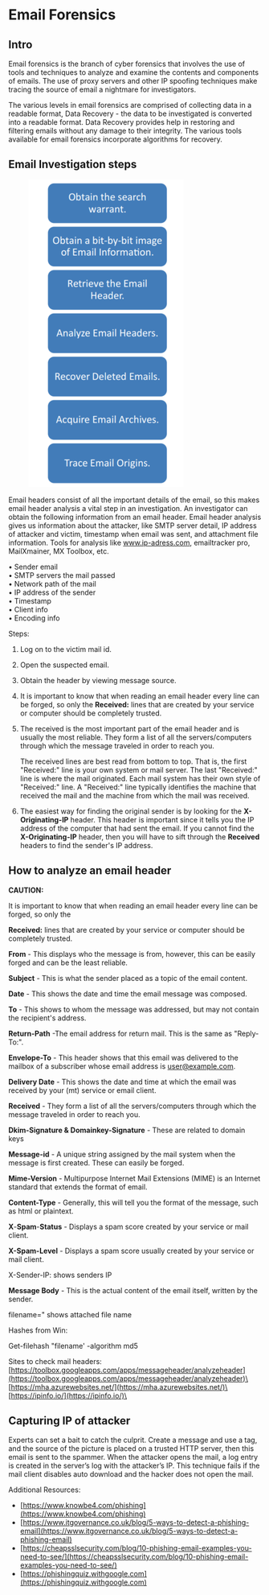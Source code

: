 # Email Forensics

## Intro

Email forensics is the branch of cyber forensics that involves the use of tools and techniques to analyze and examine the contents and components of emails. The use of proxy servers and other IP spoofing techniques make tracing the source of email a nightmare for investigators.

The various levels in email forensics are comprised of collecting data in a readable format, Data Recovery - the data to be investigated is converted into a readable format. Data Recovery provides help in restoring and filtering emails without any damage to their integrity. The various tools available for email forensics incorporate algorithms for recovery.



## Email Investigation steps



<figure><img src="../../../../.gitbook/assets/image.png" alt=""><figcaption></figcaption></figure>

Email headers consist of all the important details of the email, so this makes email header analysis a vital step in an investigation. An investigator can obtain the following information from an email header. Email header analysis gives us information about the attacker, like SMTP server detail, IP address of attacker and victim, timestamp when email was sent, and attachment file information. Tools for analysis like www.ip-adress.com, emailtracker pro, MailXmainer, MX Toolbox, etc.&#x20;

• Sender email \
• SMTP servers the mail passed \
• Network path of the mail \
• IP address of the sender \
• Timestamp \
• Client info \
• Encoding info



Steps:

1. Log on to the victim mail id.
2. Open the suspected email.
3. Obtain the header by viewing message source.&#x20;
4. It is important to know that when reading an email header every line can be forged, so only the **Received:** lines that are created by your service or computer should be completely trusted.
5.  The received is the most important part of the email header and is usually the most reliable. They form a list of all the servers/computers through which the message traveled in order to reach you.

    The received lines are best read from bottom to top. That is, the first "Received:" line is your own system or mail server. The last "Received:" line is where the mail originated. Each mail system has their own style of "Received:" line. A "Received:" line typically identifies the machine that received the mail and the machine from which the mail was received.
6. The easiest way for finding the original sender is by looking for the **X-Originating-IP** header. This header is important since it tells you the IP address of the computer that had sent the email. If you cannot find the **X-Originating-IP** header, then you will have to sift through the **Received** headers to find the sender's IP address.



## How to analyze an email header

**CAUTION:**

It is important to know that when reading an email header every line can be forged, so only the&#x20;

**Received:** lines that are created by your service or computer should be completely trusted.

**From** - This displays who the message is from, however, this can be easily forged and can be the least reliable.

**Subject** - This is what the sender placed as a topic of the email content.

**Date** - This shows the date and time the email message was composed.

**To** - This shows to whom the message was addressed, but may not contain the recipient's address.

**Return-Path** -The email address for return mail. This is the same as "Reply-To:".

**Envelope-To** - This header shows that this email was delivered to the mailbox of a subscriber whose email address is user@example.com.

**Delivery Date** - This shows the date and time at which the email was received by your (mt) service or email client.

**Received** - They form a list of all the servers/computers through which the message traveled in order to reach you.

**Dkim-Signature & Domainkey-Signature** - These are related to domain keys

**Message-id** - A unique string assigned by the mail system when the message is first created. These can easily be forged.

**Mime-Version** - Multipurpose Internet Mail Extensions (MIME) is an Internet standard that extends the format of email.&#x20;

**Content-Type** - Generally, this will tell you the format of the message, such as html or plaintext.

**X**-**Spam**-**Status** - Displays a spam score created by your service or mail client.

**X-Spam-Level** - Displays a spam score usually created by your service or mail client.

X-Sender-IP: shows senders IP

**Message Body** - This is the actual content of the email itself, written by the sender.

filename=" shows attached file name



Hashes from Win:

Get-filehash "filename' -algorithm md5



Sites to check mail headers:\
[https://toolbox.googleapps.com/apps/messageheader/analyzeheader](https://toolbox.googleapps.com/apps/messageheader/analyzeheader)\
[https://mha.azurewebsites.net/](https://mha.azurewebsites.net/)\
[https://ipinfo.io/](https://ipinfo.io/)\


## Capturing IP of attacker

Experts can set a bait to catch the culprit. Create a message and use a  tag, and the source of the picture is placed on a trusted HTTP server, then this email is sent to the spammer. When the attacker opens the mail, a log entry is created in the server’s log with the attacker’s IP. This technique fails if the mail client disables auto download and the hacker does not open the mail.



Additional Resources:

* [https://www.knowbe4.com/phishing](https://www.knowbe4.com/phishing)
* [https://www.itgovernance.co.uk/blog/5-ways-to-detect-a-phishing-email](https://www.itgovernance.co.uk/blog/5-ways-to-detect-a-phishing-email)
* [https://cheapsslsecurity.com/blog/10-phishing-email-examples-you-need-to-see/](https://cheapsslsecurity.com/blog/10-phishing-email-examples-you-need-to-see/)
* [https://phishingquiz.withgoogle.com](https://phishingquiz.withgoogle.com)
